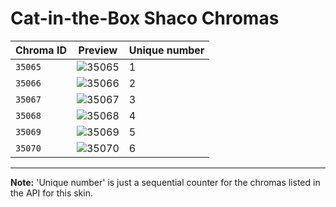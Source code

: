 # Cat-in-the-Box Shaco Chromas

| Chroma ID | Preview | Unique number |
|---|---|---|
| `35065` | ![35065](https://raw.communitydragon.org/latest/plugins/rcp-be-lol-game-data/global/default/v1/champion-chroma-images/35/35065.png) | 1 |
| `35066` | ![35066](https://raw.communitydragon.org/latest/plugins/rcp-be-lol-game-data/global/default/v1/champion-chroma-images/35/35066.png) | 2 |
| `35067` | ![35067](https://raw.communitydragon.org/latest/plugins/rcp-be-lol-game-data/global/default/v1/champion-chroma-images/35/35067.png) | 3 |
| `35068` | ![35068](https://raw.communitydragon.org/latest/plugins/rcp-be-lol-game-data/global/default/v1/champion-chroma-images/35/35068.png) | 4 |
| `35069` | ![35069](https://raw.communitydragon.org/latest/plugins/rcp-be-lol-game-data/global/default/v1/champion-chroma-images/35/35069.png) | 5 |
| `35070` | ![35070](https://raw.communitydragon.org/latest/plugins/rcp-be-lol-game-data/global/default/v1/champion-chroma-images/35/35070.png) | 6 |

---

**Note:** 'Unique number' is just a sequential counter for the chromas listed in the API for this skin.